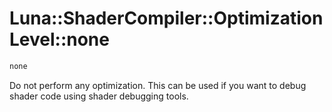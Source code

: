 # Luna::ShaderCompiler::OptimizationLevel::none

```c++
none
```

Do not perform any optimization. This can be used if you want to debug shader code using shader debugging tools. 

